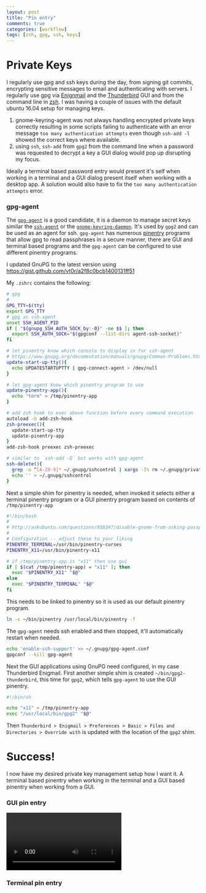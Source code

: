 ```yaml
---
layout: post
title: "Pin entry"
comments: true
categories: [workflow]
tags: [zsh, gpg, ssh, keys]
---
```


# Private Keys #

I regularly use gpg and ssh keys during the day, from signing git commits, encrypting sensitive messages to email and authenticating with servers. I regularly use gpg via [Enignmail](https://enigmail.net/) and the [Thunderbird](https://www.mozilla.org/en-US/thunderbird/) GUI and from the command line in [zsh](http://zsh.sourceforge.net/). I was having a couple of issues with the default ubuntu 16.04 setup for managing keys.
1. gnome-keyring-agent was not always handling encrypted private keys correctly resulting in some scripts failing to authenticate with an error message `too many authentication attempts` even though `ssh-add -l` showed the correct keys where available.
2. using `ssh`, `ssh-add` from `gpg2` from the command line when a password was requested to decrypt a key a GUI dialog would pop up disrupting my focus.

Ideally a terminal based password entry would present it's self when working in a terminal and a GUI dialog present itself when working with a desktop app. A solution would also have to fix the `too many authentication attempts` error.

### gpg-agent ###

The [`gpg-agent`](https://www.gnupg.org/documentation/manuals/gnupg/Invoking-GPG_002dAGENT.html#Invoking-GPG_002dAGENT) is a good candidate, it is a daemon to manage secret keys similar the [`ssh-agent`](http://man.openbsd.org/OpenBSD-current/man1/ssh-agent.1) or the [`gnome-keyring-daemon`](https://wiki.gnome.org/Projects/GnomeKeyring/Ssh). It's used by `gpg2` and can be used as an agent for ssh. `gpg-agent` has numerous [pinentry](https://www.gnupg.org/related_software/pinentry/index.en.html) programs that allow gpg to read passphrases in a secure manner, there are GUI and terminal based programs and the `gpg-agent` can be configured to use different pinentry programs.

I updated GnuPG to the latest version using https://gist.github.com/vt0r/a2f8c0bcb1400131ff51

My `.zshrc` contains the following:

```sh
# gpg
#
GPG_TTY=$(tty)
export GPG_TTY
# gpg as ssh-agent
unset SSH_AGENT_PID
if [ "${gnupg_SSH_AUTH_SOCK_by:-0}" -ne $$ ]; then
  export SSH_AUTH_SOCK="$(gpgconf --list-dirs agent-ssh-socket)"
fi

# let pinentry know which console to display in for ssh-agent
# https://www.gnupg.org/documentation/manuals/gnupg/Common-Problems.html
update-start-up-tty(){
  echo UPDATESTARTUPTTY | gpg-connect-agent > /dev/null
}

# let gpg-agent know which pinentry program to use
update-pinentry-app(){
  echo "term" > /tmp/pinentry-app
}

# add zsh hook to exec above function before every command execution
autoload -U add-zsh-hook
zsh-preexec(){
  update-start-up-tty
  update-pinentry-app
}
add-zsh-hook preexec zsh-preexec

# similar to `ssh-add -D` but works with gpg-agent
ssh-delete(){
  grep -o ^[A-Z0-9]* ~/.gnupg/sshcontrol | xargs -I% rm ~/.gnupg/private-keys-v1.d/%.key
  echo '' > ~/.gnupg/sshcontrol
}
```

Next a simple shim for pinentry is needed, when invoked it selects either a terminal pinentry program or a GUI pinentry program based on contents of `/tmp/pinentry-app`

```sh
#!/bin/bash
#
# http://askubuntu.com/questions/858347/disable-gnome-from-asking-passphrase-in-gui-when-using-ssh-and-gpg-from-terminal#858947
#
# Configuration -- adjust these to your liking
PINENTRY_TERMINAL=/usr/bin/pinentry-curses
PINENTRY_X11=/usr/bin/pinentry-x11

# if /tmp/pinentry-app is "x11" then use gui
if [ $(cat /tmp/pinentry-app) = "x11" ]; then
  exec "$PINENTRY_X11" "$@"
else
  exec "$PINENTRY_TERMINAL" "$@"
fi
```

This needs to be linked to pinentry so it is used as our default pinentry program.

```sh
ln -s ~/bin/pinentry /usr/local/bin/pinentry -f
```

The `gpg-agent` needs ssh enabled and then stopped, it'll automatically restart when needed.
```sh
echo 'enable-ssh-support' >> ~/.gnupg/gpg-agent.conf
gpgconf --kill gpg-agent
```

Next the GUI applications using GnuPG need configured, in my case Thunderbird Enigmail.
First another simple shim is created `~/bin/gpg2-thunderbird`, this time for `gpg2`, which tells `gpg-agent` to use the GUI pinentry.

```sh
#!/bin/sh

echo "x11" > /tmp/pinentry-app
exec "/usr/local/bin/gpg2" "$@"
```

Then `Thunderbird > Enigmail > Preferences > Basic > Files and Directories > Override with` is updated with the location of the `gpg2` shim.

# Success! #

I now have my desired private key management setup how I want it. A terminal based pinentry when working in the terminal and a GUI based pinentry when working from a GUI.

### GUI pin entry ###
<video controls src="/video/enigmail.m4v"></video>

### Terminal pin entry ###
<asciinema-player font-size="15" loop="true" autoplay="true" src="/video/gpg-agent.json"></asciinema-player>
<script src="/js/asciinema-player.js"></script>

